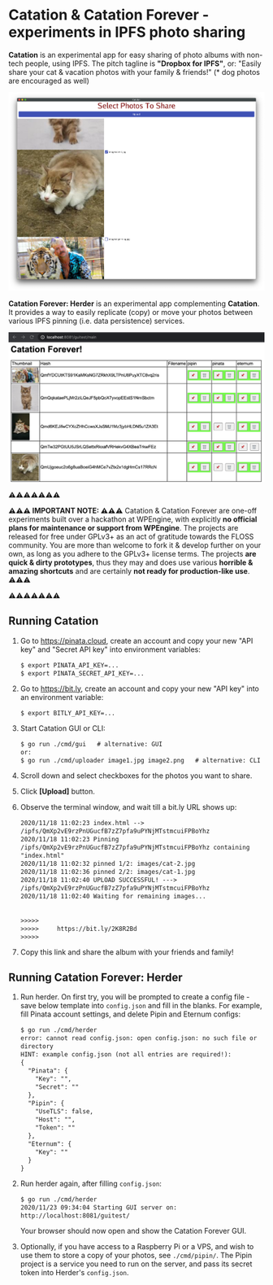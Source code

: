 # Catation & Catation Forever - experiments in IPFS photo sharing

**Catation** is an experimental app for easy sharing of photo albums with non-tech people, using IPFS.
The pitch tagline is **"Dropbox for IPFS"**, or:
"Easily share your cat & vacation photos with your family & friends!"
(\* dog photos are encouraged as well)

![Catation GUI screenshot](images/screenshot.01.png)

**Catation Forever: Herder** is an experimental app complementing **Catation**.
It provides a way to easily replicate (copy) or move your photos between
various IPFS pinning (i.e. data persistence) services.

![Herder GUI screenshot](images/herder.png)

⚠️⚠️⚠️⚠️⚠️⚠️⚠️

**⚠️⚠️⚠️ IMPORTANT NOTE: ⚠️⚠️⚠️** Catation & Catation Forever are one-off experiments built over a hackathon at WPEngine,
with explicitly **no official plans for maintenance or support from WPEngine**.
The projects are released for free under GPLv3+ as an act of gratitude towards the FLOSS community.
You are more than welcome to fork it & develop further on your own,
as long as you adhere to the GPLv3+ license terms.
The projects **are quick & dirty prototypes**,
thus they may and does use various **horrible & amazing shortcuts**
and are certainly **not ready for production-like use**. ⚠️⚠️⚠️

⚠️⚠️⚠️⚠️⚠️⚠️⚠️

## Running Catation

 1. Go to https://pinata.cloud, create an account and copy your new "API key" and "Secret API key" into environment variables:

        $ export PINATA_API_KEY=...
        $ export PINATA_SECRET_API_KEY=...

 2. Go to https://bit.ly, create an account and copy your new "API key" into an environment variable:

        $ export BITLY_API_KEY=...

 3. Start Catation GUI or CLI:

        $ go run ./cmd/gui   # alternative: GUI
        or:
        $ go run ./cmd/uploader image1.jpg image2.png   # alternative: CLI

 4. Scroll down and select checkboxes for the photos you want to share.
 5. Click **[Upload]** button.
 6. Observe the terminal window, and wait till a bit.ly URL shows up:

        2020/11/18 11:02:23 index.html --> /ipfs/QmXp2vE9rzPnUGucfB7zZ7pfa9uPYNjMTstmcuiFPBoYhz
        2020/11/18 11:02:23 Pinning /ipfs/QmXp2vE9rzPnUGucfB7zZ7pfa9uPYNjMTstmcuiFPBoYhz containing "index.html"
        2020/11/18 11:02:32 pinned 1/2: images/cat-2.jpg
        2020/11/18 11:02:36 pinned 2/2: images/cat-1.jpg
        2020/11/18 11:02:40 UPLOAD SUCCESSFUL! ---> /ipfs/QmXp2vE9rzPnUGucfB7zZ7pfa9uPYNjMTstmcuiFPBoYhz
        2020/11/18 11:02:40 Waiting for remaining images...


        >>>>>
        >>>>>     https://bit.ly/2K8R2Bd
        >>>>>

 7. Copy this link and share the album with your friends and family!

## Running Catation Forever: Herder

 1. Run herder.
    On first try, you will be prompted to create a config file -
    save below template into `config.json` and fill in the blanks. For example,
    fill Pinata account settings, and delete Pipin and Eternum configs:

        $ go run ./cmd/herder
        error: cannot read config.json: open config.json: no such file or directory
        HINT: example config.json (not all entries are required!):
        {
          "Pinata": {
            "Key": "",
            "Secret": ""
          },
          "Pipin": {
            "UseTLS": false,
            "Host": "",
            "Token": ""
          },
          "Eternum": {
            "Key": ""
          }
        }

 2. Run herder again, after filling `config.json`:

        $ go run ./cmd/herder
        2020/11/23 09:34:04 Starting GUI server on: http://localhost:8081/guitest/

    Your browser should now open and show the Catation Forever GUI.

 3. Optionally, if you have access to a Raspberry Pi or a VPS, and wish to use
    them to store a copy of your photos, see `./cmd/pipin/`. The Pipin project
    is a service you need to run on the server, and pass its secret token into
    Herder's `config.json`.

